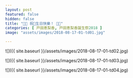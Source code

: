 ```yaml
---
layout: post
featured: false
hidden: false
title: "🎉🎂 祝🍐生日快樂！ 🍾🥂"
categories: [ 戸田恵梨香, 戸田恵梨香誕生祭2018 ]
image: "assets/images/2018-08-17-01-td01.jpg"

---
```

![]({{ site.baseurl }}/assets/images/2018-08-17-01-td02.jpg)

![]({{ site.baseurl }}/assets/images/2018-08-17-01-td03.jpg)

![]({{ site.baseurl }}/assets/images/2018-08-17-01-td04.jpg)
